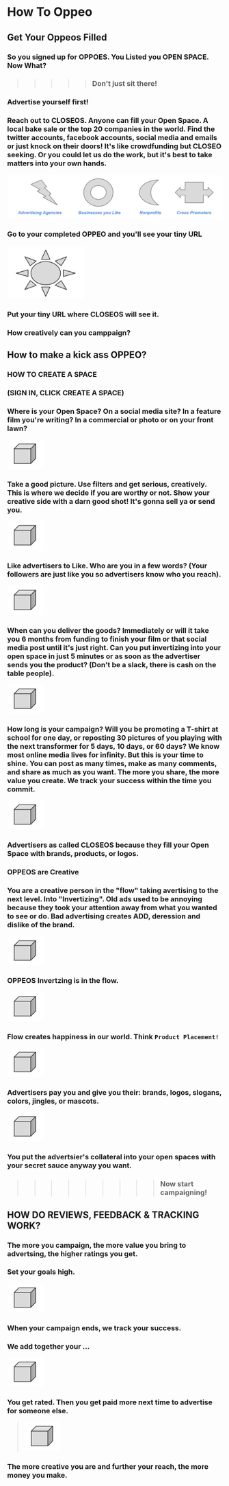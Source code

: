 # How To Oppeo

## Get Your Oppeos Filled

###            So you signed up for OPPOES.  You Listed you OPEN SPACE.  Now What?

>>>>>###                       Don't just sit there!

###                    Advertise yourself first!
### Reach out to CLOSEOS.  Anyone can fill your Open Space.  A local bake sale or the top 20 companies in the world.  Find the twitter accounts, facebook accounts, social media and emails or just knock on their doors!  It's like crowdfunding but CLOSEO seeking.  Or you could let us do the work, but it's best to take matters into your own hands.

![HTO-1 Advertising Options](/help/howto/HTO-1%20Advertising%20Options.png)

###           Go to your completed OPPEO and you'll see your tiny URL

![HTO-2 Sun](/help/howto/HTO-2%20Sun.png)

###              Put your tiny URL where CLOSEOS will see it.
###               How creatively can you camppaign?

## How to make a kick ass OPPEO?

###  HOW TO CREATE A SPACE
###  (SIGN IN, CLICK CREATE A SPACE)
### Where is your Open Space?  On a social media site?  In a feature film you're writing?  In a commercial or photo or on your front lawn?

![HTO-3 Cube](https://github.com/bijoutrouvaille/oppeosdocs/blob/master/help/howto/HTO-3%20Cube.png)

### Take a good  picture.  Use filters and get serious, creatively. This is where we decide if you are worthy or not.  Show your creative side with a darn good shot!  It's gonna sell ya or send you.

![HTO-3 Cube](https://github.com/bijoutrouvaille/oppeosdocs/blob/master/help/howto/HTO-3%20Cube.png)

### Like advertisers to Like.  Who are you in a few words? (Your followers are just like you so advertisers know who you reach).

![HTO-3 Cube](https://github.com/bijoutrouvaille/oppeosdocs/blob/master/help/howto/HTO-3%20Cube.png)

### When can you deliver the goods?  Immediately or will it take you 6 months from funding to finish your film or that social media post until it's just right.  Can you put invertizing into your open space in just 5 minutes or as soon as the advertiser sends you the product?  (Don't be a slack, there is cash on the table people).

![HTO-3 Cube](https://github.com/bijoutrouvaille/oppeosdocs/blob/master/help/howto/HTO-3%20Cube.png)

### How long is your campaign?  Will you be promoting a T-shirt at school for one day, or reposting 30 pictures of you playing with the next transformer for 5 days, 10 days, or 60 days?  We know most online media lives for infinity.  But this is your time to shine.  You can post as many times, make as many comments, and share as much as you want.  The more you share, the more value you create.  We track your success within the time you commit.

![HTO-3 Cube](https://github.com/bijoutrouvaille/oppeosdocs/blob/master/help/howto/HTO-3%20Cube.png)

### Advertisers as called CLOSEOS because they fill your Open Space with brands, products, or logos.

### OPPEOS are Creative

### You are a creative person in the "flow" taking avertising to the next level.  Into "Invertizing".  Old ads used to be annoying because they took your attention away from what you wanted to see or do.  Bad advertising creates ADD, deression and dislike of the brand.

![HTO-3 Cube](https://github.com/bijoutrouvaille/oppeosdocs/blob/master/help/howto/HTO-3%20Cube.png)

### OPPEOS Invertzing is in the flow.

![HTO-3 Cube](https://github.com/bijoutrouvaille/oppeosdocs/blob/master/help/howto/HTO-3%20Cube.png)

### Flow creates happiness in our world.  Think `Product Placement!`

![HTO-3 Cube](https://github.com/bijoutrouvaille/oppeosdocs/blob/master/help/howto/HTO-3%20Cube.png)

### Advertisers pay you and give you their: brands, logos, slogans, colors, jingles, or mascots.

![HTO-3 Cube](https://github.com/bijoutrouvaille/oppeosdocs/blob/master/help/howto/HTO-3%20Cube.png)

### You put the advertsier's collateral into your open spaces with your secret sauce anyway you want.
>>>>>>>>> ### Now start campaigning!

## HOW DO REVIEWS, FEEDBACK & TRACKING WORK?

### The more you campaign, the more value you bring to advertsing, the higher ratings you get.
### Set your goals high.
![HTO-3 Cube](https://github.com/bijoutrouvaille/oppeosdocs/blob/master/help/howto/HTO-3%20Cube.png)

### When your campaign ends, we track your success.
### We add together your ...

![HTO-3 Cube](https://github.com/bijoutrouvaille/oppeosdocs/blob/master/help/howto/HTO-3%20Cube.png)

### You get rated.  Then you get paid more next time to advertise for someone else.

>![HTO-3 Cube](https://github.com/bijoutrouvaille/oppeosdocs/blob/master/help/howto/HTO-3%20Cube.png)

### The more creative you are and further your reach, the more money you make.
